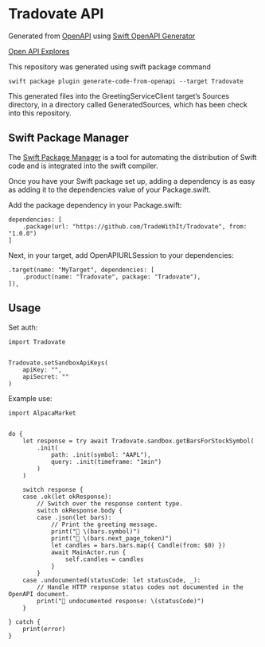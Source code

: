 # Tradovate API

Generated from [OpenAPI](https://api.tradovate.com) using [Swift OpenAPI Generator](https://www.swift.org/blog/introducing-swift-openapi-generator/) 


[Open API Explores](https://tradewithit.github.io/Tradovate/index.html)

This repository was generated using swift package command 
```
swift package plugin generate-code-from-openapi --target Tradovate

```

This generated files into the GreetingServiceClient target’s Sources directory, in a directory called GeneratedSources, which has been check into this repository.

## Swift Package Manager

The [Swift Package Manager](https://swift.org/package-manager/) is a tool for automating the distribution of Swift code and is integrated into the swift compiler.

Once you have your Swift package set up, adding a dependency is as easy as adding it to the dependencies value of your Package.swift.

Add the package dependency in your Package.swift:
```
dependencies: [
    .package(url: "https://github.com/TradeWithIt/Tradovate", from: "1.0.0")
]
```
Next, in your target, add OpenAPIURLSession to your dependencies:
```
.target(name: "MyTarget", dependencies: [
    .product(name: "Tradovate", package: "Tradovate"),
]),
```


## Usage 
Set auth:
```
import Tradovate


Tradovate.setSandboxApiKeys(
    apiKey: "",
    apiSecret: ""
)
```

Example use:
```
import AlpacaMarket


do {
    let response = try await Tradovate.sandbox.getBarsForStockSymbol(
        .init(
            path: .init(symbol: "AAPL"),
            query: .init(timeframe: "1min")
        )
    )
    
    switch response {
    case .ok(let okResponse):
        // Switch over the response content type.
        switch okResponse.body {
        case .json(let bars):
            // Print the greeting message.
            print("👋 \(bars.symbol)")
            print("👋 \(bars.next_page_token)")
            let candles = bars.bars.map({ Candle(from: $0) })
            await MainActor.run {
                self.candles = candles
            }
        }
    case .undocumented(statusCode: let statusCode, _):
        // Handle HTTP response status codes not documented in the OpenAPI document.
        print("🥺 undocumented response: \(statusCode)")
    }
    
} catch {
    print(error)
}
```
